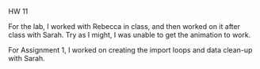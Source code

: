 HW 11

For the lab, I worked with Rebecca in class, and then worked on it after class with Sarah. Try as I might, I was unable to get the animation to work.

For Assignment 1, I worked on creating the import loops and data clean-up with Sarah. 
